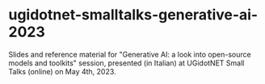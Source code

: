 # ugidotnet-smalltalks-generative-ai-2023
Slides and reference material for "Generative AI: a look into open-source models and toolkits" session, presented (in Italian) at UGidotNET Small Talks (online) on May 4th, 2023.
